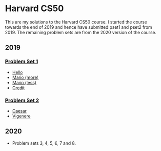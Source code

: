 # Harvard CS50
This are my solutions to the Harvard CS50 course. I started the course towards the end of 2019 and hence have submitted pset1 and pset2 from 2019. The remaining problem sets are from the 2020 version of the course.

## 2019
### [Problem Set 1](keane-fernandes/HarvardCS50/2019/pset1)
  * [Hello](HarvardCS50/2019/pset1/hello.c)
  * [Mario (more)](HarvardCS50/2019/pset1/mario_more.c)
  * [Mario (less)](HarvardCS50/2019/pset1/mario_less.c)
  * [Credit](HarvardCS50/2019/pset1/credit.c)
  
### [Problem Set 2](HarvardCS50/2019/pset2)
  * [Caesar](HarvardCS50/2019/pset2/caesar.c)
  * [Vigenere](HarvardCS50/2019/pset2/vigenere.c)

## 2020
* Problem sets 3, 4, 5, 6, 7 and 8.
